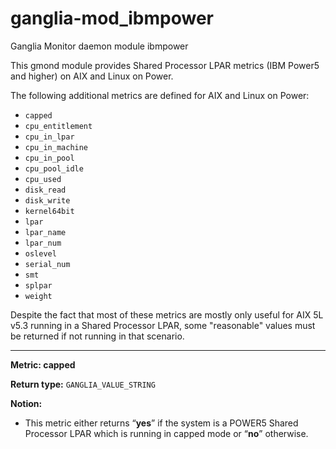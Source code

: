 # ganglia-mod_ibmpower
Ganglia Monitor daemon module ibmpower

This gmond module provides Shared Processor LPAR metrics (IBM Power5 and higher) on AIX and Linux on Power.

The following additional metrics are defined for AIX and Linux on Power:
* `capped`
* `cpu_entitlement`
* `cpu_in_lpar`
* `cpu_in_machine`
* `cpu_in_pool`
* `cpu_pool_idle`
* `cpu_used`
* `disk_read`
* `disk_write`
* `kernel64bit`
* `lpar`
* `lpar_name`
* `lpar_num`
* `oslevel`
* `serial_num`
* `smt`
* `splpar`
* `weight`

Despite the fact that most of these metrics are mostly only useful for AIX 5L v5.3 running in a Shared Processor LPAR, some "reasonable" values must be returned if not running in that scenario.

-------

**Metric:   capped**

**Return type:** `GANGLIA_VALUE_STRING`

**Notion:**
* This metric either returns “**yes**” if the system is a POWER5 Shared Processor LPAR which is running in capped mode or “**no**” otherwise. 

